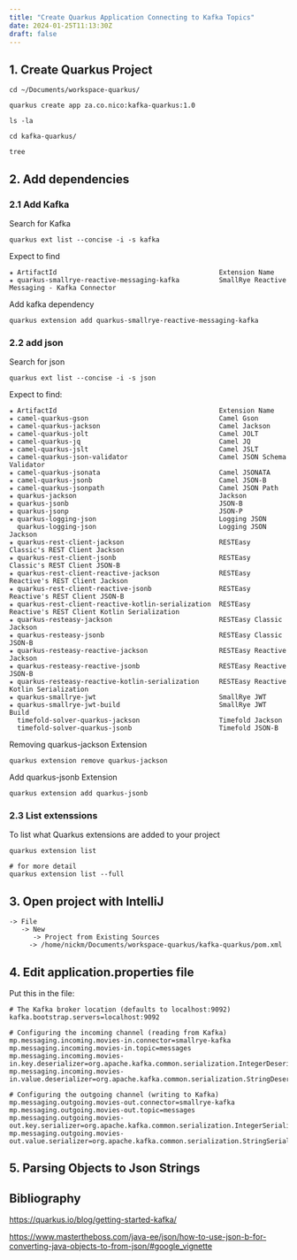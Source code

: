 ```yaml
---
title: "Create Quarkus Application Connecting to Kafka Topics"
date: 2024-01-25T11:13:30Z
draft: false
---
```

## 1. Create Quarkus Project
```
cd ~/Documents/workspace-quarkus/

quarkus create app za.co.nico:kafka-quarkus:1.0

ls -la

cd kafka-quarkus/

tree
```
## 2. Add dependencies
### 2.1 Add Kafka
Search for Kafka
```
quarkus ext list --concise -i -s kafka
```
Expect to find
```
✬ ArtifactId                                         Extension Name
✬ quarkus-smallrye-reactive-messaging-kafka          SmallRye Reactive Messaging - Kafka Connector

```
Add kafka dependency
```
quarkus extension add quarkus-smallrye-reactive-messaging-kafka
```
### 2.2 add json
Search for json
```
quarkus ext list --concise -i -s json
```
Expect to find:
```
✬ ArtifactId                                         Extension Name
✬ camel-quarkus-gson                                 Camel Gson
✬ camel-quarkus-jackson                              Camel Jackson
✬ camel-quarkus-jolt                                 Camel JOLT
✬ camel-quarkus-jq                                   Camel JQ
✬ camel-quarkus-jslt                                 Camel JSLT
✬ camel-quarkus-json-validator                       Camel JSON Schema Validator
✬ camel-quarkus-jsonata                              Camel JSONATA
✬ camel-quarkus-jsonb                                Camel JSON-B
✬ camel-quarkus-jsonpath                             Camel JSON Path
✬ quarkus-jackson                                    Jackson
✬ quarkus-jsonb                                      JSON-B
✬ quarkus-jsonp                                      JSON-P
✬ quarkus-logging-json                               Logging JSON
  quarkus-logging-json                               Logging JSON Jackson
✬ quarkus-rest-client-jackson                        RESTEasy Classic's REST Client Jackson
✬ quarkus-rest-client-jsonb                          RESTEasy Classic's REST Client JSON-B
✬ quarkus-rest-client-reactive-jackson               RESTEasy Reactive's REST Client Jackson
✬ quarkus-rest-client-reactive-jsonb                 RESTEasy Reactive's REST Client JSON-B
✬ quarkus-rest-client-reactive-kotlin-serialization  RESTEasy Reactive's REST Client Kotlin Serialization
✬ quarkus-resteasy-jackson                           RESTEasy Classic Jackson
✬ quarkus-resteasy-jsonb                             RESTEasy Classic JSON-B
✬ quarkus-resteasy-reactive-jackson                  RESTEasy Reactive Jackson
✬ quarkus-resteasy-reactive-jsonb                    RESTEasy Reactive JSON-B
✬ quarkus-resteasy-reactive-kotlin-serialization     RESTEasy Reactive Kotlin Serialization
✬ quarkus-smallrye-jwt                               SmallRye JWT
✬ quarkus-smallrye-jwt-build                         SmallRye JWT Build
  timefold-solver-quarkus-jackson                    Timefold Jackson
  timefold-solver-quarkus-jsonb                      Timefold JSON-B
```
Removing quarkus-jackson Extension
```
quarkus extension remove quarkus-jackson
```

Add quarkus-jsonb Extension
```
quarkus extension add quarkus-jsonb
```

### 2.3 List extenssions
To list what Quarkus extensions are added to your project
```
quarkus extension list

# for more detail
quarkus extension list --full
```
## 3. Open project with IntelliJ
```
-> File
   -> New
      -> Project from Existing Sources
	 -> /home/nickm/Documents/workspace-quarkus/kafka-quarkus/pom.xml
```
## 4. Edit application.properties file
Put this in the file:
```
# The Kafka broker location (defaults to localhost:9092)
kafka.bootstrap.servers=localhost:9092

# Configuring the incoming channel (reading from Kafka)
mp.messaging.incoming.movies-in.connector=smallrye-kafka
mp.messaging.incoming.movies-in.topic=messages
mp.messaging.incoming.movies-in.key.deserializer=org.apache.kafka.common.serialization.IntegerDeserializer
mp.messaging.incoming.movies-in.value.deserializer=org.apache.kafka.common.serialization.StringDeserializer

# Configuring the outgoing channel (writing to Kafka)
mp.messaging.outgoing.movies-out.connector=smallrye-kafka
mp.messaging.outgoing.movies-out.topic=messages
mp.messaging.outgoing.movies-out.key.serializer=org.apache.kafka.common.serialization.IntegerSerializer
mp.messaging.outgoing.movies-out.value.serializer=org.apache.kafka.common.serialization.StringSerializer
```
## 5. Parsing Objects to Json Strings
  	 

## Bibliography
https://quarkus.io/blog/getting-started-kafka/

https://www.mastertheboss.com/java-ee/json/how-to-use-json-b-for-converting-java-objects-to-from-json/#google_vignette

